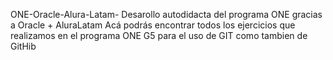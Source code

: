ONE-Oracle-Alura-Latam-
Desarollo autodidacta del programa ONE gracias a Oracle + AluraLatam Acá podrás encontrar todos los ejercicios que realizamos en el programa ONE G5 para el uso de GIT como tambien de GitHib
